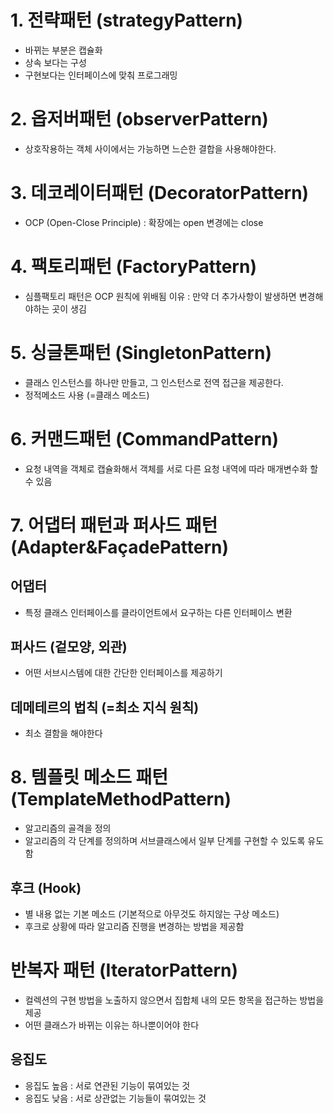 # 1. 전략패턴 (strategyPattern)
- 바뀌는 부분은 캡슐화
- 상속 보다는 구성
- 구현보다는 인터페이스에 맞춰 프로그래밍

# 2. 옵저버패턴 (observerPattern)
- 상호작용하는 객체 사이에서는 가능하면 느슨한 결합을 사용해야한다.

# 3. 데코레이터패턴 (DecoratorPattern)
- OCP (Open-Close Principle) : 확장에는 open 변경에는 close

# 4. 팩토리패턴 (FactoryPattern)
- 심플팩토리 패턴은 OCP 원칙에 위배됨 이유 : 만약 더 추가사항이 발생하면 변경해야하는 곳이 생김

# 5. 싱글톤패턴 (SingletonPattern)
- 클래스 인스턴스를 하나만 만들고, 그 인스턴스로 전역 접근을 제공한다.
- 정적메소드 사용 (=클래스 메소드)

# 6. 커맨드패턴 (CommandPattern)
- 요청 내역을 객체로 캡슐화해서 객체를 서로 다른 요청 내역에 따라 매개변수화 할 수 있음

# 7. 어댑터 패턴과 퍼사드 패턴 (Adapter&FaçadePattern)
## 어댑터
- 특정 클래스 인터페이스를 클라이언트에서 요구하는 다른 인터페이스 변환
## 퍼사드 (겉모양, 외관)
- 어떤 서브시스템에 대한 간단한 인터페이스를 제공하기
## 데메테르의 법칙 (=최소 지식 원칙)
- 최소 결함을 해야한다

# 8. 템플릿 메소드 패턴 (TemplateMethodPattern)
- 알고리즘의 골격을 정의
- 알고리즘의 각 단계를 정의하며 서브클래스에서 일부 단계를 구현할 수 있도록 유도함
## 후크 (Hook)
- 별 내용 없는 기본 메소드 (기본적으로 아무것도 하지않는 구상 메소드)
- 후크로 상황에 따라 알고리즘 진행을 변경하는 방법을 제공함

# 반복자 패턴 (IteratorPattern)
- 컬렉션의 구현 방법을 노출하지 않으면서 집합체 내의 모든 항목을 접근하는 방법을 제공
- 어떤 클래스가 바뀌는 이유는 하나뿐이어야 한다
## 응집도
- 응집도 높음 : 서로 연관된 기능이 묶여있는 것
- 응집도 낮음 : 서로 상관없는 기능들이 묶여있는 것